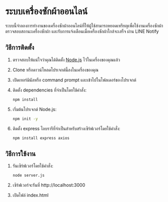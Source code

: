 # ระบบเครื่องซักผ้าออนไลน์

ระบบนี้จำลองการทำงานของเครื่องซักผ้าออนไลน์ที่ให้ผู้ใช้สามารถหยอดเหรียญเพื่อใช้งานเครื่องซักผ้า ตรวจสอบสถานะเครื่องซักผ้า และรับการแจ้งเตือนเมื่อเครื่องซักผ้าใกล้จะเสร็จ ผ่าน LINE Notify

## วิธีการติดตั้ง

1. ตรวจสอบให้แน่ใจว่าคุณได้ติดตั้ง [Node.js](https://nodejs.org) ไว้ในเครื่องของคุณแล้ว
2. Clone หรือดาวน์โหลดโปรเจกต์นี้ลงในเครื่องของคุณ
3. เปิดเทอร์มินัลหรือ command prompt และเข้าไปในโฟลเดอร์ของโปรเจกต์
4. ติดตั้ง dependencies ที่จำเป็นโดยใช้คำสั่ง:

   ```bash
   npm install

5. เริ่มต้นโปรเจกต์ Node.js:
  
   ```bash
   npm init -y
   
6. ติดตั้ง express ไลบรารีที่จำเป็นสำหรับสร้างเซิร์ฟเวอร์โดยใช้คำสั่ง:

   ```bash
   npm install express axios
   
## วิธีการใช้งาน

1. รันเซิร์ฟเวอร์โดยใช้คำสั่ง:

   ```bash
   node server.js
2. เซิร์ฟเวอร์จะรันที่ http://localhost:3000
3. เปิดไฟล์ index.html

